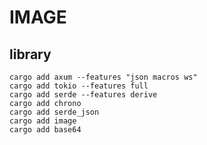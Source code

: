# IMAGE

## library
    cargo add axum --features "json macros ws"
    cargo add tokio --features full
    cargo add serde --features derive
    cargo add chrono
    cargo add serde_json
    cargo add image
    cargo add base64